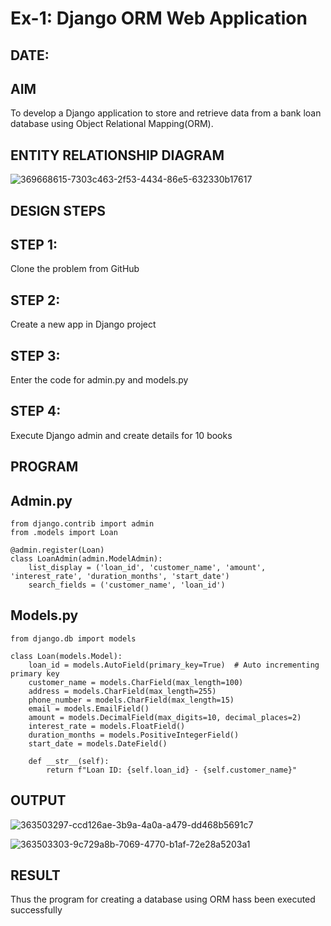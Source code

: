# Ex-1: Django ORM Web Application

## DATE: 

## AIM
To develop a Django application to store and retrieve data from a bank loan database using Object Relational Mapping(ORM).

## ENTITY RELATIONSHIP DIAGRAM

![369668615-7303c463-2f53-4434-86e5-632330b17617](https://github.com/user-attachments/assets/59251891-c23e-4fcc-9f44-2185d8b5abf5)


## DESIGN STEPS
## STEP 1:
Clone the problem from GitHub

## STEP 2:
Create a new app in Django project

## STEP 3:
Enter the code for admin.py and models.py

## STEP 4:
Execute Django admin and create details for 10 books

## PROGRAM

## Admin.py

```
from django.contrib import admin
from .models import Loan

@admin.register(Loan)
class LoanAdmin(admin.ModelAdmin):
    list_display = ('loan_id', 'customer_name', 'amount', 'interest_rate', 'duration_months', 'start_date')
    search_fields = ('customer_name', 'loan_id')
```

## Models.py

```
from django.db import models

class Loan(models.Model):
    loan_id = models.AutoField(primary_key=True)  # Auto incrementing primary key
    customer_name = models.CharField(max_length=100)
    address = models.CharField(max_length=255)
    phone_number = models.CharField(max_length=15)
    email = models.EmailField()
    amount = models.DecimalField(max_digits=10, decimal_places=2)
    interest_rate = models.FloatField()
    duration_months = models.PositiveIntegerField()
    start_date = models.DateField()

    def __str__(self):
        return f"Loan ID: {self.loan_id} - {self.customer_name}"
```

## OUTPUT
![363503297-ccd126ae-3b9a-4a0a-a479-dd468b5691c7](https://github.com/user-attachments/assets/e4d60137-6631-489d-ab62-df5a4a6b3ca9)

![363503303-9c729a8b-7069-4770-b1af-72e28a5203a1](https://github.com/user-attachments/assets/a4769341-f03b-488a-9573-ee2149e54fbc)


## RESULT
Thus the program for creating a database using ORM hass been executed successfully
